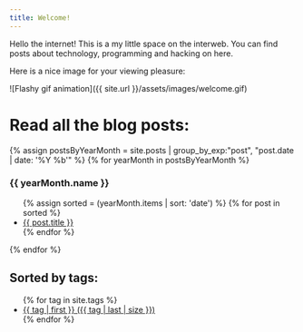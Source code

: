 ```yaml
---
title: Welcome!
---
```


Hello the internet! This is a my little space on the interweb.
You can find posts about technology, programming and hacking on here.

Here is a nice image for your viewing pleasure:

![Flashy gif animation]({{ site.url }}/assets/images/welcome.gif)



Read all the blog posts:
========================


<div>
  {% assign postsByYearMonth = site.posts | group_by_exp:"post", "post.date | date: '%Y %b'"  %}
  {% for yearMonth in postsByYearMonth %}
    <h3>{{ yearMonth.name }}</h3>
      <ul>
        {% assign sorted = (yearMonth.items | sort: 'date') %}
        {% for post in sorted %}
          <li><a href="{{ post.url }}">{{ post.title }}</a></li>
        {% endfor %}
      </ul>
  {% endfor %}
</div>


Sorted by tags:
---------------

<div>
  <ul>
  {% for tag in site.tags %}
    <li style="font-size: {{ tag | last | size | times: 100 | divided_by: site.tags.size | plus: 70 }}%">
        <a href="/{{ tag | first | slugize }}/">
            {{ tag | first }} ({{ tag | last | size }})
        </a>
    </li>
  {% endfor %}
  </ul>
<div>
